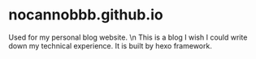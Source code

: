 # nocannobbb.github.io
Used for my personal blog website. \n
This is a blog I wish I could write down my technical experience.
It is built by hexo framework.
